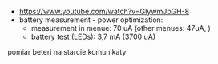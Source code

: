 - https://www.youtube.com/watch?v=GIywmJbGH-8
- battery measurement - power optimization:
	- measurement in menue: 70 uA (other menues: 47uA, )
	- battery test (LEDs): 3,7 mA (3700 uA)


pomiar beteri na starcie
komunikaty
